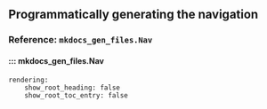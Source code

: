 ## Programmatically generating the navigation

### Reference: `mkdocs_gen_files.Nav`

#### ::: mkdocs_gen_files.Nav
    rendering:
        show_root_heading: false
        show_root_toc_entry: false
